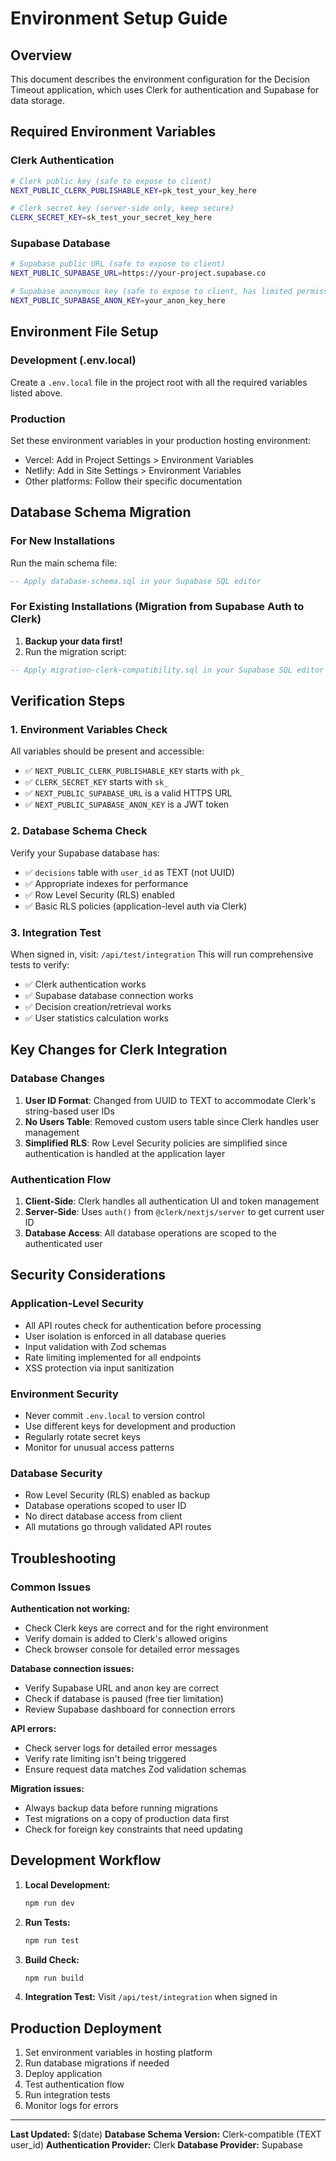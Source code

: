 # Environment Setup Guide

## Overview
This document describes the environment configuration for the Decision Timeout application, which uses Clerk for authentication and Supabase for data storage.

## Required Environment Variables

### Clerk Authentication
```bash
# Clerk public key (safe to expose to client)
NEXT_PUBLIC_CLERK_PUBLISHABLE_KEY=pk_test_your_key_here

# Clerk secret key (server-side only, keep secure)
CLERK_SECRET_KEY=sk_test_your_secret_key_here
```

### Supabase Database
```bash
# Supabase public URL (safe to expose to client)
NEXT_PUBLIC_SUPABASE_URL=https://your-project.supabase.co

# Supabase anonymous key (safe to expose to client, has limited permissions)
NEXT_PUBLIC_SUPABASE_ANON_KEY=your_anon_key_here
```

## Environment File Setup

### Development (.env.local)
Create a `.env.local` file in the project root with all the required variables listed above.

### Production
Set these environment variables in your production hosting environment:
- Vercel: Add in Project Settings > Environment Variables
- Netlify: Add in Site Settings > Environment Variables  
- Other platforms: Follow their specific documentation

## Database Schema Migration

### For New Installations
Run the main schema file:
```sql
-- Apply database-schema.sql in your Supabase SQL editor
```

### For Existing Installations (Migration from Supabase Auth to Clerk)
1. **Backup your data first!**
2. Run the migration script:
```sql
-- Apply migration-clerk-compatibility.sql in your Supabase SQL editor
```

## Verification Steps

### 1. Environment Variables Check
All variables should be present and accessible:
- ✅ `NEXT_PUBLIC_CLERK_PUBLISHABLE_KEY` starts with `pk_`
- ✅ `CLERK_SECRET_KEY` starts with `sk_`
- ✅ `NEXT_PUBLIC_SUPABASE_URL` is a valid HTTPS URL
- ✅ `NEXT_PUBLIC_SUPABASE_ANON_KEY` is a JWT token

### 2. Database Schema Check
Verify your Supabase database has:
- ✅ `decisions` table with `user_id` as TEXT (not UUID)
- ✅ Appropriate indexes for performance
- ✅ Row Level Security (RLS) enabled
- ✅ Basic RLS policies (application-level auth via Clerk)

### 3. Integration Test
When signed in, visit: `/api/test/integration`
This will run comprehensive tests to verify:
- ✅ Clerk authentication works
- ✅ Supabase database connection works
- ✅ Decision creation/retrieval works
- ✅ User statistics calculation works

## Key Changes for Clerk Integration

### Database Changes
1. **User ID Format**: Changed from UUID to TEXT to accommodate Clerk's string-based user IDs
2. **No Users Table**: Removed custom users table since Clerk handles user management
3. **Simplified RLS**: Row Level Security policies are simplified since authentication is handled at the application layer

### Authentication Flow
1. **Client-Side**: Clerk handles all authentication UI and token management
2. **Server-Side**: Uses `auth()` from `@clerk/nextjs/server` to get current user ID
3. **Database Access**: All database operations are scoped to the authenticated user

## Security Considerations

### Application-Level Security
- All API routes check for authentication before processing
- User isolation is enforced in all database queries
- Input validation with Zod schemas
- Rate limiting implemented for all endpoints
- XSS protection via input sanitization

### Environment Security
- Never commit `.env.local` to version control
- Use different keys for development and production
- Regularly rotate secret keys
- Monitor for unusual access patterns

### Database Security
- Row Level Security (RLS) enabled as backup
- Database operations scoped to user ID
- No direct database access from client
- All mutations go through validated API routes

## Troubleshooting

### Common Issues

**Authentication not working:**
- Check Clerk keys are correct and for the right environment
- Verify domain is added to Clerk's allowed origins
- Check browser console for detailed error messages

**Database connection issues:**
- Verify Supabase URL and anon key are correct
- Check if database is paused (free tier limitation)  
- Review Supabase dashboard for connection errors

**API errors:**
- Check server logs for detailed error messages
- Verify rate limiting isn't being triggered
- Ensure request data matches Zod validation schemas

**Migration issues:**
- Always backup data before running migrations
- Test migrations on a copy of production data first
- Check for foreign key constraints that need updating

## Development Workflow

1. **Local Development:**
   ```bash
   npm run dev
   ```

2. **Run Tests:**
   ```bash
   npm run test
   ```

3. **Build Check:**
   ```bash
   npm run build
   ```

4. **Integration Test:**
   Visit `/api/test/integration` when signed in

## Production Deployment

1. Set environment variables in hosting platform
2. Run database migrations if needed
3. Deploy application
4. Test authentication flow
5. Run integration tests
6. Monitor logs for errors

---

**Last Updated:** $(date)
**Database Schema Version:** Clerk-compatible (TEXT user_id)
**Authentication Provider:** Clerk
**Database Provider:** Supabase